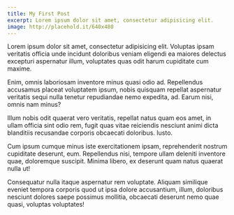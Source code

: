 ```yaml
---
title: My First Post
excerpt: Lorem ipsum dolor sit amet, consectetur adipisicing elit.
image: http://placehold.it/640x480
---
```

Lorem ipsum dolor sit amet, consectetur adipisicing elit. Voluptas ipsam veritatis officia unde incidunt doloribus veniam eligendi ea maiores delectus excepturi aspernatur illum, voluptates quas odit harum cupiditate cum maxime.

Enim, omnis laboriosam inventore minus quasi odio ad. Repellendus accusamus placeat voluptatem ipsum, nobis quisquam repellat aspernatur veritatis sequi nulla tenetur repudiandae nemo expedita, ad. Earum nisi, omnis nam minus?

Illum nobis odit quaerat vero veritatis, repellat natus quam eos amet, in ullam officia sint odio rem, fugit quas vitae reiciendis nesciunt animi dicta blanditiis recusandae corporis obcaecati doloribus. Iusto.

Cum ipsum cumque minus iste exercitationem ipsam, reprehenderit nostrum cupiditate deserunt, eum. Repellendus nisi, tempore ullam deleniti inventore quae, doloremque suscipit. Minima libero, ex deserunt quam natus quaerat nulla ut!

Consequatur nulla itaque aspernatur rem voluptate. Aliquam similique eveniet tempora corporis quod ut ipsa dolore accusantium, illum, doloribus nesciunt dolores saepe possimus mollitia, obcaecati deserunt nemo quae quasi, voluptas voluptates!
